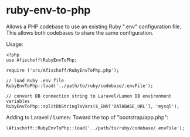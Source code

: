 # ruby-env-to-php
Allows a PHP codebase to use an existing Ruby ".env" configuration file. This allows both codebases to share the same configuration.

Usage:

    <?php
    use Afischoff\RubyEnvToPhp;
    
    require ('src/Afischoff/RubyEnvToPhp.php');
    
    // load Ruby .env file
    RubyEnvToPhp::load('../path/to/ruby/codebase/.envFile');
    
    // convert DB connection string to Laravel/Lumen DB environment variables
    RubyEnvToPhp::splitDbStringToVars($_ENV['DATABASE_URL'], 'mysql');


Adding to Laravel / Lumen:
Toward the top of "bootstrap/app.php":

    \Afischoff::RubyEnvToPhp::load('../path/to/ruby/codebase/.envFile');